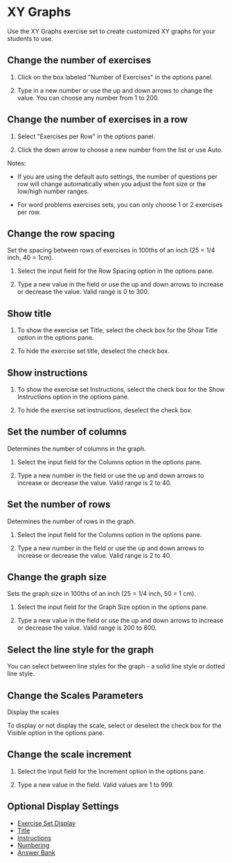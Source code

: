 # XY Graphs

Use the XY Graphs exercise set to create customized XY graphs for your students to use.

## Change the number of exercises

1. Click on the box labeled "Number of Exercises" in the options panel.

2. Type in a new number or use the up and down arrows to change the value. You can choose any number from 1 to 200.

## Change the number of exercises in a row

1. Select "Exercises per Row" in the options panel.

2. Click the down arrow to choose a new number from the list or use Auto.

Notes:

- If you are using the default auto settings, the number of questions per row will change automatically when you adjust the font size or the low/high number ranges.

- For word problems exercises sets, you can only choose 1 or 2 exercises per row.

## Change the row spacing

Set the spacing between rows of exercises in 100ths of an inch (25 = 1/4 inch, 40 = 1cm).

1. Select the input field for the Row Spacing option in the options pane.

2. Type a new value in the field or use the up and down arrows to increase or decrease the value. Valid range is 0 to 300.

## Show title

1. To show the exercise set Title, select the check box for the Show Title option in the options pane.

2. To hide the exercise set title, deselect the check box.

## Show instructions

1. To show the exercise set Instructions, select the check box for the Show Instructions option in the options pane.

2. To hide the exercise set instructions, deselect the check box.

## Set the number of columns

Determines the number of columns in the graph.

1. Select the input field for the Columns option in the options pane.

2. Type a new number in the field or use the up and down arrows to increase or decrease the value. Valid range is 2 to 40.

## Set the number of rows

Determines the number of rows in the graph.

1. Select the input field for the Columns option in the options pane.

2. Type a new number in the field or use the up and down arrows to increase or decrease the value. Valid range is 2 to 40.

## Change the graph size

Sets the graph size in 100ths of an inch (25 = 1/4 inch, 50 = 1 cm).

1. Select the input field for the Graph Size option in the options pane.

2. Type a new value in the field or use the up and down arrows to increase or decrease the value. Valid range is 200 to 800.

## Select the line style for the graph

You can select between line styles for the graph - a solid line style or dotted line style.

## Change the Scales Parameters

Display the scales

To display or not display the scale, select or deselect the check box for the Visible option in the options pane.

## Change the scale increment

1. Select the input field for the Increment option in the options pane.

2. Type a new value in the field. Valid values are 1 to 999.

## Optional Display Settings

- [Exercise Set Display](../../options/exercise-set-display-options.md)
- [Title](../../options/title-display-options.md)
- [Instructions](../../options/instructions-display-options.md)
- [Numbering](../../options/numbering-display-options.md)
- [Answer Bank](../../options/answer-bank-display-options.md)
